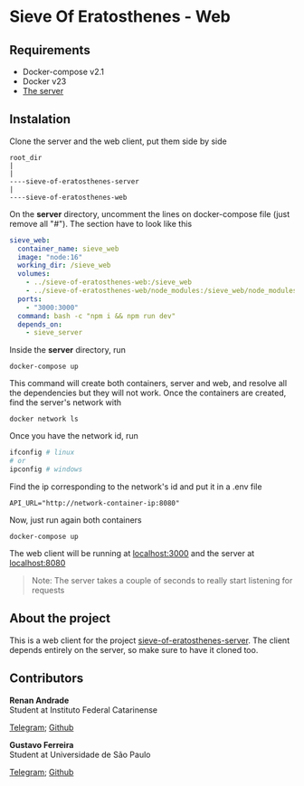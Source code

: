 # Sieve Of Eratosthenes - Web

## Requirements

- Docker-compose v2.1
- Docker v23
- [The server](https://github.com/RenanFelipeAndrade/sieve-of-eratosthenes-server.git)

## Instalation

Clone the server and the web client, put them side by side

```
root_dir
|
|
----sieve-of-eratosthenes-server
|
----sieve-of-eratosthenes-web
```

On the **server** directory, uncomment the lines on
docker-compose file (just remove all "#"). The section
have to look like this

```yml
sieve_web:
  container_name: sieve_web
  image: "node:16"
  working_dir: /sieve_web
  volumes:
    - ../sieve-of-eratosthenes-web:/sieve_web
    - ../sieve-of-eratosthenes-web/node_modules:/sieve_web/node_modules
  ports:
    - "3000:3000"
  command: bash -c "npm i && npm run dev"
  depends_on:
    - sieve_server
```

Inside the **server** directory, run

```
docker-compose up
```

This command will create both containers, server and
web, and resolve all the dependencies but they will
not work. Once the containers are created, find the
server's network with

```
docker network ls
```

Once you have the network id, run

```bash
ifconfig # linux
# or
ipconfig # windows
```

Find the ip corresponding to the network's id and put it in a
.env file

```properties
API_URL="http://network-container-ip:8080"
```

Now, just run again both containers

```
docker-compose up
```

The web client will be running at [localhost:3000](http://localhost:3000)
and the server at [localhost:8080](http://localhost:8080)

> Note: The server takes a couple of seconds to really start
> listening for requests

## About the project

This is a web client for the project
[sieve-of-eratosthenes-server](https://github.com/RenanFelipeAndrade/sieve-of-eratosthenes-server). The client
depends entirely on the server, so make sure to have it cloned too.

## Contributors

<div>
<strong>Renan Andrade</strong>
<br />
Student at Instituto Federal Catarinense
<br />

[Telegram](https://t.me/renanandrad); [Github](https://github.com/RenanFelipeAndrade)

</div>

<div>
<strong>Gustavo Ferreira</strong>
<br />
Student at Universidade de São Paulo
<br />

[Telegram](https://t.me/gusferreira1203); [Github](https://github.com/gusferreira1203)

</div>
